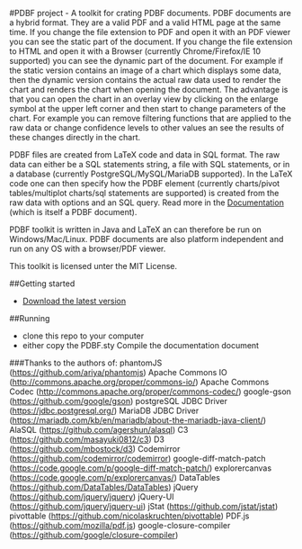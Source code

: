 #PDBF project - A toolkit for crating PDBF documents.
PDBF documents are a hybrid format. They are a valid PDF and a valid HTML page at the same time. 
If you change the file extension to PDF and open it with an PDF viewer you can see the static part of the document. If you change the file extension to HTML and open it with a Browser (currently Chrome/Firefox/IE 10 supported) you can see the dynamic part of the document. For example if the static version contains an image of a chart which displays some data, then the dynamic version contains the actual raw data used to render the chart and renders the chart when opening the document. The advantage is that you can open the chart in an overlay view by clicking on the enlarge symbol at the upper left corner and then start to change parameters of the chart. For example you can remove filtering functions that are applied to the raw data or change confidence levels to other values an see the results of these changes directly in the chart. 

PDBF files are created from LaTeX code and data in SQL format. The raw data can either be a SQL statements string, a file with SQL statements, or in a database (currently PostgreSQL/MySQL/MariaDB supported). In the LaTeX code one can then specify how the PDBF element (currently charts/pivot tables/multiplot charts/sql statements are supported) is created from the raw data with options and an SQL query. Read more in the [Documentation](http://ichbinkeinreh.github.io/PDBF) (which is itself a PDBF document).

PDBF toolkit is written in Java and LaTeX an can therefore be run on Windows/Mac/Linux. PDBF documents are also platform independent and run on any OS with a browser/PDF viewer.

This toolkit is licensed unter the MIT License.

##Getting started
* [Download the latest version](https://github.com/IchbinkeinReh/PDBF/dist/PDBF.zip)

##Running 
* clone this repo to your computer
* either copy the PDBF.sty Compile the documentation document

###Thanks to the authors of:
phantomJS (https://github.com/ariya/phantomjs)
Apache Commons IO (http://commons.apache.org/proper/commons-io/)
Apache Commons Codec (http://commons.apache.org/proper/commons-codec/)
google-gson (https://github.com/google/gson)
postgreSQL JDBC Driver (https://jdbc.postgresql.org/)
MariaDB JDBC Driver (https://mariadb.com/kb/en/mariadb/about-the-mariadb-java-client/)
AlaSQL (https://github.com/agershun/alasql)
C3 (https://github.com/masayuki0812/c3)
D3 (https://github.com/mbostock/d3)
Codemirror (https://github.com/codemirror/codemirror)
google-diff-match-patch (https://code.google.com/p/google-diff-match-patch/)
explorercanvas (https://code.google.com/p/explorercanvas/)
DataTables (https://github.com/DataTables/DataTables)
jQuery (https://github.com/jquery/jquery)
jQuery-UI (https://github.com/jquery/jquery-ui)
jStat (https://github.com/jstat/jstat)
pivottable (https://github.com/nicolaskruchten/pivottable)
PDF.js (https://github.com/mozilla/pdf.js)
google-closure-compiler (https://github.com/google/closure-compiler)

